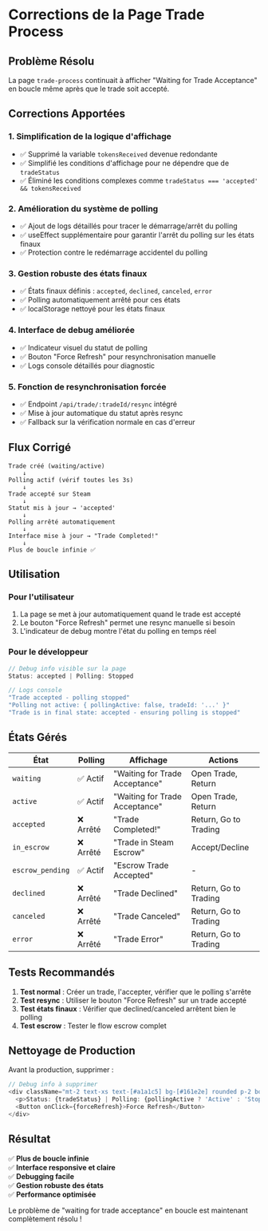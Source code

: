 # Corrections de la Page Trade Process

## Problème Résolu

La page `trade-process` continuait à afficher "Waiting for Trade Acceptance" en boucle même après que le trade soit accepté.

## Corrections Apportées

### 1. **Simplification de la logique d'affichage**
- ✅ Supprimé la variable `tokensReceived` devenue redondante
- ✅ Simplifié les conditions d'affichage pour ne dépendre que de `tradeStatus`
- ✅ Éliminé les conditions complexes comme `tradeStatus === 'accepted' && tokensReceived`

### 2. **Amélioration du système de polling**
- ✅ Ajout de logs détaillés pour tracer le démarrage/arrêt du polling
- ✅ useEffect supplémentaire pour garantir l'arrêt du polling sur les états finaux
- ✅ Protection contre le redémarrage accidentel du polling

### 3. **Gestion robuste des états finaux**
- ✅ États finaux définis : `accepted`, `declined`, `canceled`, `error`
- ✅ Polling automatiquement arrêté pour ces états
- ✅ localStorage nettoyé pour les états finaux

### 4. **Interface de debug améliorée**
- ✅ Indicateur visuel du statut de polling
- ✅ Bouton "Force Refresh" pour resynchronisation manuelle
- ✅ Logs console détaillés pour diagnostic

### 5. **Fonction de resynchronisation forcée**
- ✅ Endpoint `/api/trade/:tradeId/resync` intégré
- ✅ Mise à jour automatique du statut après resync
- ✅ Fallback sur la vérification normale en cas d'erreur

## Flux Corrigé

```
Trade créé (waiting/active)
    ↓
Polling actif (vérif toutes les 3s)
    ↓
Trade accepté sur Steam
    ↓
Statut mis à jour → 'accepted'
    ↓
Polling arrêté automatiquement
    ↓
Interface mise à jour → "Trade Completed!"
    ↓
Plus de boucle infinie ✅
```

## Utilisation

### Pour l'utilisateur
1. La page se met à jour automatiquement quand le trade est accepté
2. Le bouton "Force Refresh" permet une resync manuelle si besoin
3. L'indicateur de debug montre l'état du polling en temps réel

### Pour le développeur
```javascript
// Debug info visible sur la page
Status: accepted | Polling: Stopped

// Logs console
"Trade accepted - polling stopped"
"Polling not active: { pollingActive: false, tradeId: '...' }"
"Trade is in final state: accepted - ensuring polling is stopped"
```

## États Gérés

| État | Polling | Affichage | Actions |
|------|---------|-----------|---------|
| `waiting` | ✅ Actif | "Waiting for Trade Acceptance" | Open Trade, Return |
| `active` | ✅ Actif | "Waiting for Trade Acceptance" | Open Trade, Return |
| `accepted` | ❌ Arrêté | "Trade Completed!" | Return, Go to Trading |
| `in_escrow` | ❌ Arrêté | "Trade in Steam Escrow" | Accept/Decline |
| `escrow_pending` | ✅ Actif | "Escrow Trade Accepted" | - |
| `declined` | ❌ Arrêté | "Trade Declined" | Return, Go to Trading |
| `canceled` | ❌ Arrêté | "Trade Canceled" | Return, Go to Trading |
| `error` | ❌ Arrêté | "Trade Error" | Return, Go to Trading |

## Tests Recommandés

1. **Test normal** : Créer un trade, l'accepter, vérifier que le polling s'arrête
2. **Test resync** : Utiliser le bouton "Force Refresh" sur un trade accepté
3. **Test états finaux** : Vérifier que declined/canceled arrêtent bien le polling
4. **Test escrow** : Tester le flow escrow complet

## Nettoyage de Production

Avant la production, supprimer :
```javascript
// Debug info à supprimer
<div className="mt-2 text-xs text-[#a1a1c5] bg-[#161e2e] rounded p-2 border border-[#23263a]">
  <p>Status: {tradeStatus} | Polling: {pollingActive ? 'Active' : 'Stopped'}</p>
  <Button onClick={forceRefresh}>Force Refresh</Button>
</div>
```

## Résultat

✅ **Plus de boucle infinie**  
✅ **Interface responsive et claire**  
✅ **Debugging facile**  
✅ **Gestion robuste des états**  
✅ **Performance optimisée**  

Le problème de "waiting for trade acceptance" en boucle est maintenant complètement résolu !